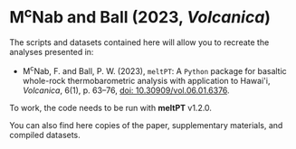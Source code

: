 # M<sup>c</sup>Nab and Ball (2023, *Volcanica*)

The scripts and datasets contained here will allow you to recreate the analyses
presented in:

* M<sup>c</sup>Nab, F. and Ball, P. W. (2023), ``meltPT``: A ``Python`` package
  for basaltic whole-rock thermobarometric analysis with application to Hawai'i,
  *Volcanica*, 6(1), p. 63&ndash;76, [doi: 10.30909/vol.06.01.6376](https://doi.org/10.30909/vol.06.01.6376).

To work, the code needs to be run with **meltPT** v1.2.0.

You can also find here copies of the paper, supplementary materials, and
compiled datasets.